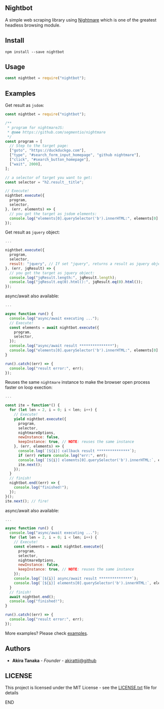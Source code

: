 ## Nightbot

A simple web scraping library using [Nightmare](https://github.com/segmentio/nightmare) which is one of the greatest headless browsing module.

## Install

```
npm install --save nightbot
```

## Usage

```javascript
const nightbot = require("nightbot");
```

## Examples

Get result as `jsdom`:
```javascript
const nightbot = require("nightbot");

/**
 * program for nightmareJS:
 * @see https://github.com/segmentio/nightmare
 */
const program = [
  // Step to the target page:
  ["goto", "https://duckduckgo.com"],
  ["type", "#search_form_input_homepage", "github nightmare"],
  ["click", "#search_button_homepage"],
  ["wait", 2000],
];

// a selector of target you want to get:
const selector = "h2.result__title";

// Execute!
nightbot.execute({
  program,
  selector,
}, (err, elements) => {
  // you got the target as jsdom elements:
  console.log("elements[0].querySelector('b').innerHTML:", elements[0].querySelector("b").innerHTML);
});

```

Get result as `jquery` object:
```javascript
...

nightbot.execute({
  program,
  selector,
  result: "jquery", // If set "jquery", returns a result as jquery object!
}, (err, jqResult) => {
  // you got the target as jquery object:
  console.log("jqResult.length:", jqResult.length);
  console.log("jqResult.eq(0).html():", jqResult.eq(0).html());
});
```

async/await also available:
```javascript
...

async function run() {
  console.log("async/await executing ...");
  // Execute!
  const elements = await nightbot.execute({
    program,
    selector,
  });
  console.log("async/await result ***************");
  console.log("elements[0].querySelector('b').innerHTML:", elements[0].querySelector("b").innerHTML);
}

run().catch((err) => {
  console.log("result error:", err);
});
```

Reuses the same `nightmare` instance to make the browser open process faster on loop exection:
```javascript
...

const ite = function*() {
  for (let len = 2, i = 0; i < len; i++) {
    // Execute!
    yield nightbot.execute({
      program,
      selector,
      nightmareOptions,
      newInstance: false,
      keepInstance: true, // NOTE: reuses the same instance
    }, (err, elements) => {
      console.log(`[${i}] callback result ***************`);
      if (err) return console.log("err:", err);
      console.log(`[${i}] elements[0].querySelector('b').innerHTML:`, elements[0].querySelector("b").innerHTML);
      ite.next();
    });
  }
  // finish!
  nightbot.end((err) => {
    console.log("finished!");
  });
}();
ite.next(); // fire!
```

async/await also available:
```javascript
...

async function run() {
  console.log("async/await executing ...");
  for (let len = 2, i = 0; i < len; i++) {
    // Execute!
    const elements = await nightbot.execute({
      program,
      selector,
      nightmareOptions,
      newInstance: false,
      keepInstance: true, // NOTE: reuses the same instance
    });
    console.log(`[${i}] async/await result ***************`);
    console.log(`[${i}] elements[0].querySelector('b').innerHTML:`, elements[0].querySelector("b").innerHTML);
  }
  // finish!
  await nightbot.end();
  console.log("finished!");
}

run().catch((err) => {
  console.log("result error:", err);
});
```

More examples? Please check [examples](./example/).



## Authors

- **Akira Tanaka** - *Founder* - [akirattii@github](https://github.com/akirattii)

## LICENSE

This project is licensed under the MIT License - see the [LICENSE.txt](./LICENSE.txt) file for details


END